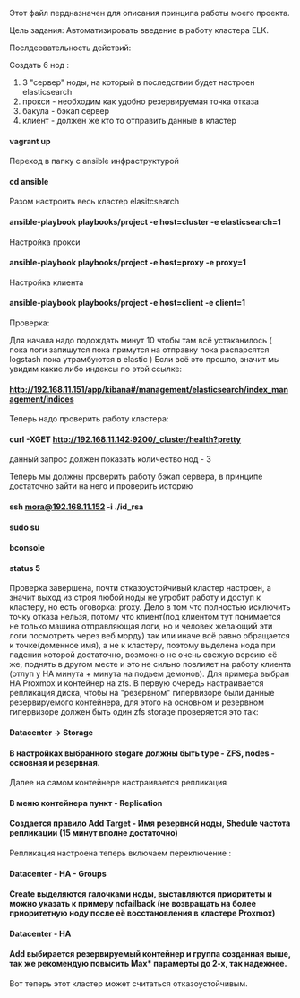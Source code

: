 Этот файл пердназначен для описания принципа работы моего проекта. 

Цель задания: 
Автоматизировать введение в работу кластера ELK.

Послдеовательность действий:

Создать 6 нод : 
  1. 3 "сервер" ноды, на который в последствии будет настроен elasticsearch  
  2. прокси - необходим как удобно резервируемая точка отказа 
  3. бакула - бэкап сервер
  4. клиент - должен же кто то отправить данные в кластер 
#### vagrant up

 Переход в папку с ansible инфраструктурой 
#### cd ansible 
 
Разом настроить весь кластер elasitcsearch 
#### ansible-playbook playbooks/project -e host=cluster -e elasticsearch=1

Настройка прокси 
#### ansible-playbook playbooks/project -e host=proxy -e proxy=1

Настройка клиента
#### ansible-playbook playbooks/project -e host=client -e client=1

Проверка:

Для начала надо подождать минут 10 чтобы там всё устаканилось ( пока логи запишутся пока примутся на отправку пока распарсятся logstash пока утрамбуются в elastic ) 
Если всё это прошло, значит мы увидим какие либо индексы по этой ссылке: 
#### http://192.168.11.151/app/kibana#/management/elasticsearch/index_management/indices 

Теперь надо проверить работу кластера: 
#### curl -XGET http://192.168.11.142:9200/_cluster/health?pretty

данный запрос должен показать количество нод - 3 

Теперь мы должны проверить работу бэкап сервера, в принципе достаточно зайти на него и проверить историю 

#### ssh mora@192.168.11.152 -i ./id_rsa 

#### sudo su 

#### bconsole 

#### status 5 


Проверка завершена, почти отказоустойчивый кластер настроен, а значит выход из строя любой ноды не угробит работу и доступ к кластеру, но есть оговорка: proxy. Дело в том что полностью исключить точку отказа нельзя, потому что клиент(под клиентом тут понимается не только машина отправляющая логи, но и человек желающий эти логи посмотреть через веб морду) так или иначе всё равно обращается к точке(доменное имя), а не к кластеру, поэтому выделена нода при падении которой достаточно, возможно не очень свежую версию её же, поднять в другом месте и это не сильно повлияет на работу клиента (отлуп у HA минута + минута на подьем демонов).
Для примера выбран HA Proxmox и контейнер на zfs. 
В первую очередь настраивается репликация диска, чтобы на "резервном" гипервизоре были данные резервируемого контейнера, для этого на основном и резервном гипервизоре должен быть один zfs storage проверяется это так: 
#### Datacenter -> Storage 
#### В настройках выбранного stogare должны быть type - ZFS, nodes - основная и резервная. 

Далее на самом контейнере настраивается репликация 

#### В меню контейнера пункт - Replication 
#### Cоздается правило Add Target - Имя резервной ноды, Shedule частота репликации (15 минут вполне достаточно)

Репликация настроена теперь включаем переключение : 

#### Datacenter - HA - Groups 
#### Create выделяются галочками ноды, выставляются приоритеты и можно указать к примеру nofailback (не возвращать на более приоритетную ноду после её восстановления в кластере Proxmox)
#### Datacenter - HA 
#### Add выбирается резервируемый контейнер и группа созданная выше, так же рекомендую повысить Max* парамерты до 2-х, так надежнее. 

Вот теперь этот кластер может считаться отказоустойчивым. 

